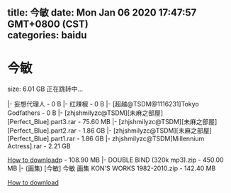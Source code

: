 
title: 今敏
date: Mon Jan 06 2020 17:47:57 GMT+0800 (CST)    
categories: baidu
---

# 今敏
size: 6.01 GB
 正在跳转中...
 
|- 妄想代理人 - 0 B
|- 红辣椒 - 0 B
|- [超越@TSDM@1116231]Tokyo Godfathers - 0 B
|- [zhjshmilyzc@TSDM][未麻之部屋][Perfect_Blue].part3.rar - 75.60 MB
|- [zhjshmilyzc@TSDM][未麻之部屋][Perfect_Blue].part2.rar - 1.86 GB
|- [zhjshmilyzc@TSDM][未麻之部屋][Perfect_Blue].part1.rar - 1.86 GB
|- zhjshmilyzc@TSDM[Millennium Actress].rar - 2.21 GB

[How to download](https://bpcam.bemobtrk.com/go/2ceec3aa-1ca2-46d6-b9ff-aaa5c184517c?jno=2790)p - 108.90 MB
|- DOUBLE BIND (320k mp3).zip - 450.00 MB
|- (画集) [今敏] 今敏 画集 KON'S WORKS 1982-2010.zip - 142.40 MB

[How to download](https://bpcam.bemobtrk.com/go/2ceec3aa-1ca2-46d6-b9ff-aaa5c184517c?jno=2761)